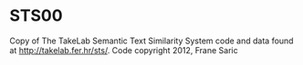 # STS00

Copy of The TakeLab Semantic Text Similarity System code and data found at http://takelab.fer.hr/sts/.
Code copyright 2012, Frane Saric

